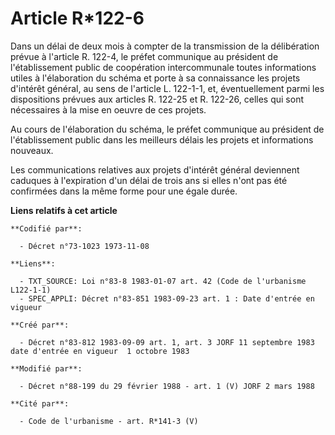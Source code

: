 # Article R*122-6

Dans un délai de deux mois à compter de la transmission de la délibération prévue à l'article R. 122-4, le préfet communique
au président de l'établissement public de coopération intercommunale toutes informations utiles à l'élaboration du schéma et
porte à sa connaissance les projets d'intérêt général, au sens de l'article L. 122-1-1, et, éventuellement parmi les
dispositions prévues aux articles R. 122-25 et R. 122-26, celles qui sont nécessaires à la mise en oeuvre de ces projets.

Au cours de l'élaboration du schéma, le préfet communique au président de l'établissement public dans les meilleurs délais
les projets et informations nouveaux.

Les communications relatives aux projets d'intérêt général deviennent caduques à l'expiration d'un délai de trois ans si
elles n'ont pas été confirmées dans la même forme pour une égale durée.

**Liens relatifs à cet article**

	**Codifié par**:

	  - Décret n°73-1023 1973-11-08

	**Liens**:

	  - TXT_SOURCE: Loi n°83-8 1983-01-07 art. 42 (Code de l'urbanisme L122-1-1)
	  - SPEC_APPLI: Décret n°83-851 1983-09-23 art. 1 : Date d'entrée en vigueur

	**Créé par**:

	  - Décret n°83-812 1983-09-09 art. 1, art. 3 JORF 11 septembre 1983 date d'entrée en vigueur  1 octobre 1983

	**Modifié par**:

	  - Décret n°88-199 du 29 février 1988 - art. 1 (V) JORF 2 mars 1988

	**Cité par**:

	  - Code de l'urbanisme - art. R*141-3 (V)
